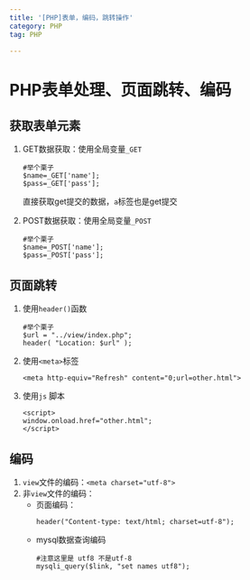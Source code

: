 ```yaml
---
title: '[PHP]表单，编码，跳转操作'
category: PHP
tag: PHP

---
```


# PHP表单处理、页面跳转、编码
## 获取表单元素
1. GET数据获取：使用全局变量`_GET`
    
    ```
    #举个栗子
    $name=_GET['name'];
    $pass=_GET['pass'];
    ```
    直接获取get提交的数据，`a`标签也是get提交

2. POST数据获取：使用全局变量`_POST`
    ```
    #举个栗子
    $name=_POST['name'];
    $pass=_POST['pass'];
    ```

## 页面跳转
1. 使用`header()`函数
    ```
    #举个栗子
    $url = "../view/index.php";
    header( "Location: $url" );
    ```
2. 使用`<meta>`标签
    ```
    <meta http-equiv="Refresh" content="0;url=other.html">
    ```

3. 使用`js` 脚本
    ```
    <script>
    window.onload.href="other.html";
    </script>
    ```

## 编码

1. `view`文件的编码：`<meta charset="utf-8">`
2. 非`view`文件的编码：
    - 页面编码：
        ```
        header("Content-type: text/html; charset=utf-8");
        ```
    - mysql数据查询编码
        ```
        #注意这里是 utf8 不是utf-8
        mysqli_query($link, "set names utf8");
        ```
